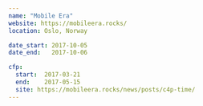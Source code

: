 ```yaml
---
name: "Mobile Era"
website: https://mobileera.rocks/
location: Oslo, Norway

date_start: 2017-10-05
date_end:   2017-10-06

cfp:
  start:  2017-03-21
  end:    2017-05-15
  site: https://mobileera.rocks/news/posts/c4p-time/
---
```

